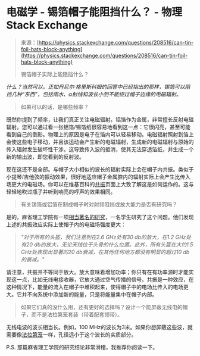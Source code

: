 <!--yml

category: 未分类

date: 2024-05-27 14:47:06

-->

# 电磁学 - 锡箔帽子能阻挡什么？ - 物理Stack Exchange

> 来源：[https://physics.stackexchange.com/questions/208516/can-tin-foil-hats-block-anything](https://physics.stackexchange.com/questions/208516/can-tin-foil-hats-block-anything)
> 
> 锡箔帽子实际上能阻挡什么？

*什么？当然可以。正如丹尼尔·格里斯科姆的回答中已经指出的那样，锡箔可以阻挡几种“东西”，包括雨水、α射线和波长小到不能绕过帽子边缘的电磁辐射。*

> 如果可以的话，是哪些频率？

既然你提到了频率，让我们真正关注电磁辐射。铝箔作为金属，非常擅长反射电磁辐射。您可以通过看一张铝箔/锡箔纸很容易地看到这一点：它很闪亮，甚至可能看到自己的倒影。物理上的原因是电子在箔内可以轻易移动。电磁辐射照射到箔上会使这些电子移动，并且该运动会产生新的电磁辐射，生成新的电磁辐射与原始的传入辐射发生破坏性干涉。这导致传入波的抵消，使其无法穿透箔纸，并生成一个新的输出波，即您看到的反射波。

现在这还不是全部。与帽子大小相似的波长的辐射实际上会在帽子内共振。类似于小提琴/吉他弦的振动效果，很好地适应帽子金属腔内的辐射实际上会产生比传入场更大的电磁场。你可以在维基百科的[共振](https://en.wikipedia.org/wiki/Resonance)页面上大致了解这是如何运作的。这与轻轻地吹过瓶子并听到响亮的哼声的效果相同。

> 有关锡箔或铝箔在制成帽子时对射频阻挡或放大能力是否有研究吗？

是的，麻省理工学院有一项[相当著名的研究](http://web.archive.org/web/20100708230258/http://people.csail.mit.edu/rahimi/helmet/)，一名学生研究了这个问题。他们发现上述的共振效应实际上使帽子内的电磁场强度更大：

> *"对于所有的头盔，我们注意到在2.6 GHz处有30 db的放大，在1.2 GHz处有20 db的放大，无论天线位于头骨的什么位置。此外，所有头盔在大约1.5 GHz处表现出显著的20 db衰减，在其他任何地方都没有明显的超过10 db的衰减。"*

请注意，共振并不等同于放大。放大意味着增加功率；你只有在有功率源时才能实现这一点，比如无线电接收器，它放大通过空气传播的信号。共振是一种效应，在这种情况下，能量的流入在帽子中堆积起来，使得帽子中的电场比传入的电场更大。它并不向系统中添加新的能量，只是将能量集中在帽子内部。

> 如果它们真的没什么用，还有更好的选择吗？设计一个能屏蔽无线电的帽子，而不是法拉第笼套装（带着配套领带）。

无线电波的波长相当长。例如，100 MHz的波长为3米。如果你想屏蔽这些波，就需要像[法拉第笼](https://en.wikipedia.org/wiki/Faraday_cage)一样，孔径远小于这个波长的实质部分。

P.S. 那篇麻省理工学院的研究结论非常滑稽，我推荐你阅读一下。
